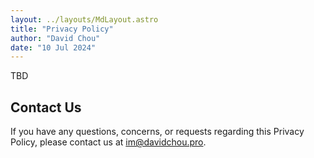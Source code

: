 ```yaml
---
layout: ../layouts/MdLayout.astro
title: "Privacy Policy"
author: "David Chou"
date: "10 Jul 2024"
---
```


TBD

## Contact Us

If you have any questions, concerns, or requests regarding this Privacy Policy, please contact us at im@davidchou.pro.
